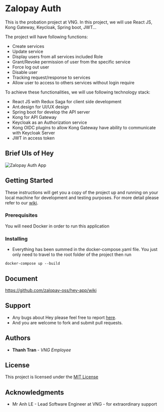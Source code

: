# Zalopay Auth

This is the probation project at VNG. In this project, we will use React JS, Kong Gateway, Keycloak, Spring boot, JWT...

The project will have following functions:

- Create services
- Update service
- Display users from all services included Role
- Grant/Revoke permission of user from the specific service
- Force log out user
- Disable user
- Tracking request/response to services
- Allow user to access to others services without login require

To achieve these functionalities, we will use following technology stack:

- React JS with Redux Saga for client side development
- Ant.design for UI/UX design
- Spring boot for develop the API server
- Kong for API Gateway
- Keycloak as an Authorization service
- Kong OIDC plugins to allow Kong Gateway have ability to communicate with Keycloak Server
- JWT in access token


## Brief UIs of Hey

![Zalopay Auth App](https://github.com/zalopay-oss/hey-app/blob/master/presentation/image001.gif)

## Getting Started

These instructions will get you a copy of the project up and running on your local machine for development and testing purposes. For more detail please refer to our [wiki](https://github.com/zalopay-oss/hey-app/wiki).

### Prerequisites

You will need Docker in order to run this application


### Installing

- Everything has been summed in the docker-compose.yaml file. You just only need to travel to the root folder of the project then run 

```
docker-compose up --build
```

## Document

https://github.com/zalopay-oss/hey-app/wiki

## Support

- Any bugs about Hey please feel free to report [here](https://github.com/zalopay-oss/hey-app/issues).
- And you are welcome to fork and submit pull requests.

## Authors

* **Thanh Tran** - *VNG Employee*

## License

This project is licensed under the [MIT License](https://github.com/zalopay-oss/hey-app/blob/master/LICENSE.md)

## Acknowledgments

* Mr Anh LE - Lead Software Engineer at VNG - for extraordinary support
